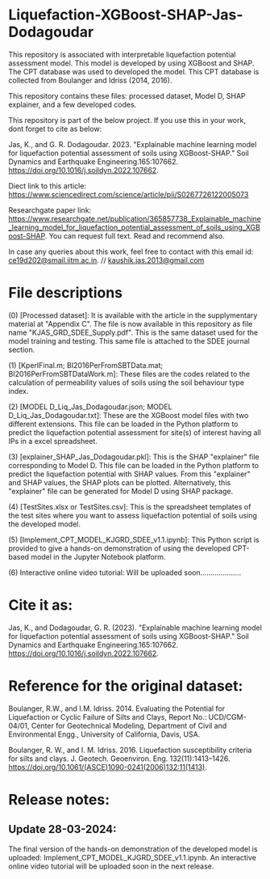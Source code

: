 # Liquefaction-XGBoost-SHAP-Jas-Dodagoudar
This repository is associated with interpretable liquefaction potential assessment model. This model is developed by using XGBoost and SHAP. 
The CPT database was used to developed the model. This CPT database is collected from Boulanger and Idriss (2014, 2016).

This repository contains these files: processed dataset, Model D, SHAP explainer, and a few developed codes.

This repository is part of the below project. If you use this in your work, dont forget to cite as below:

Jas, K., and G. R. Dodagoudar. 2023. "Explainable machine learning model for liquefaction potential assessment of soils using XGBoost-SHAP." Soil Dynamics and Earthquake Engineering.165:107662. https://doi.org/10.1016/j.soildyn.2022.107662. 

Diect link to this article: https://www.sciencedirect.com/science/article/pii/S0267726122005073 

Researchgate paper link: https://www.researchgate.net/publication/365857738_Explainable_machine_learning_model_for_liquefaction_potential_assessment_of_soils_using_XGBoost-SHAP. 
You can request full text. Read and recommend also.

In case any queries about this work, feel free to contact with this email id: ce19d202@smail.iitm.ac.in. // kaushik.jas.2013@gmail.com


# File descriptions

(0) [Processed dataset]: It is available with the article in the supplymentary material at "Appendix C". The file is now available in this repository as file name "KJAS_GRD_SDEE_Supply.pdf".
This is the same dataset used for the model training and testing. This same file is attached to the SDEE journal section.

(1) [KperIFinal.m; BI2016PerFromSBTData.mat; BI2016PerFromSBTDataWork.m]: 
These files are the codes related to the calculation of permeability values of soils using the soil behaviour type index.

(2) [MODEL D_Liq_Jas_Dodagoudar.json; MODEL D_Liq_Jas_Dodagoudar.txt]: These are the XGBoost model files with two different extensions. This file can be loaded in the Python platform to predict the liquefaction potential assessment for site(s) of interest having all IPs in a excel spreadsheet.

(3) [explainer_SHAP_Jas_Dodagoudar.pkl]: This is the SHAP "explainer" file corresponding to Model D. This file can be loaded in the Python platform to predict the liquefaction potential with SHAP values. From this "explainer" and SHAP values, the SHAP plots can be plotted. Alternatively, this "explainer" file can be generated for Model D using SHAP package. 

(4) [TestSites.xlsx or TestSites.csv]: This is the  spreadsheet templates of the test sites where you want to assess liquefaction potential of soils using the developed model.

(5) [Implement_CPT_MODEL_KJGRD_SDEE_v1.1.ipynb]: This Python script is provided to give a hands-on demonstration of using the developed CPT-based model in the Jupyter Notebook platform.

(6) Interactive online video tutorial: Will be uploaded soon....................

# Cite it as:
Jas, K., and Dodagoudar, G. R. (2023). "Explainable machine learning model for liquefaction potential assessment of soils using XGBoost-SHAP." Soil Dynamics and Earthquake Engineering.165:107662. https://doi.org/10.1016/j.soildyn.2022.107662. 

# Reference for the original dataset:

Boulanger, R.W., and I.M. Idriss. 2014. Evaluating the Potential for Liquefaction or Cyclic Failure of Silts and Clays, Report No.: UCD/CGM-04/01, Center for Geotechnical Modeling, Department of Civil and Environmental Engg., University of California, Davis, USA.

Boulanger, R. W., and I. M. Idriss. 2016. Liquefaction susceptibility criteria for silts and clays. J. Geotech. Geoenviron. Eng. 132(11):1413–1426. https://doi.org/10.1061/(ASCE)1090-0241(2006)132:11(1413). 

# Release notes:
## Update 28-03-2024:
The final version of the hands-on demonstration of the developed model is uploaded: Implement_CPT_MODEL_KJGRD_SDEE_v1.1.ipynb. An interactive online video tutorial will be uploaded soon in the next release.

